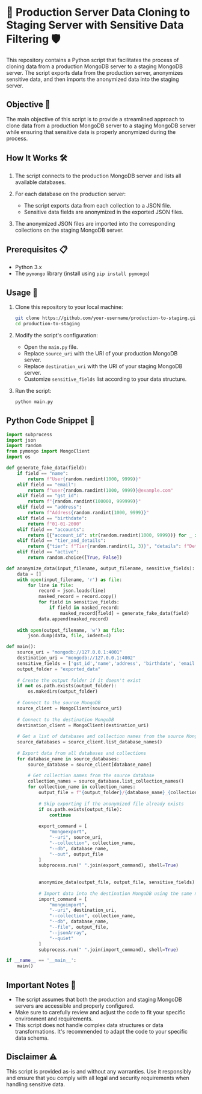 
# 🚀 Production Server Data Cloning to Staging Server with Sensitive Data Filtering 🛡️

This repository contains a Python script that facilitates the process of cloning data from a production MongoDB server to a staging MongoDB server. The script exports data from the production server, anonymizes sensitive data, and then imports the anonymized data into the staging server.

## Objective 🎯

The main objective of this script is to provide a streamlined approach to clone data from a production MongoDB server to a staging MongoDB server while ensuring that sensitive data is properly anonymized during the process.

## How It Works 🛠️

1. The script connects to the production MongoDB server and lists all available databases.

2. For each database on the production server:
   - The script exports data from each collection to a JSON file.
   - Sensitive data fields are anonymized in the exported JSON files.

3. The anonymized JSON files are imported into the corresponding collections on the staging MongoDB server.

## Prerequisites 📋

- Python 3.x
- The `pymongo` library (install using `pip install pymongo`)

## Usage 🚀

1. Clone this repository to your local machine:

    ```sh
    git clone https://github.com/your-username/production-to-staging.git
    cd production-to-staging
    ```

2. Modify the script's configuration:
   - Open the `main.py` file.
   - Replace `source_uri` with the URI of your production MongoDB server.
   - Replace `destination_uri` with the URI of your staging MongoDB server.
   - Customize `sensitive_fields` list according to your data structure.

3. Run the script:

    ```sh
    python main.py
    ```

## Python Code Snippet 🐍

```python
import subprocess
import json
import random
from pymongo import MongoClient
import os

def generate_fake_data(field):
    if field == "name":
        return f"User{random.randint(1000, 9999)}"
    elif field == "email":
        return f"user{random.randint(1000, 9999)}@example.com"
    elif field == "gst_id":
        return f"{random.randint(100000, 999999)}"
    elif field == "address":
        return f"Address{random.randint(1000, 9999)}"
    elif field == "birthdate":
        return f"01-01-2000"  
    elif field == "accounts":
        return [{"account_id": str(random.randint(1000, 9999))} for _ in range(2)]
    elif field == "tier_and_details":
        return {"tier": f"Tier{random.randint(1, 3)}", "details": f"Details{random.randint(1000, 9999)}"}
    elif field == "active":
        return random.choice([True, False])

def anonymize_data(input_filename, output_filename, sensitive_fields):
    data = []
    with open(input_filename, 'r') as file:
        for line in file:
            record = json.loads(line)
            masked_record = record.copy()
            for field in sensitive_fields:
                if field in masked_record:
                    masked_record[field] = generate_fake_data(field)
            data.append(masked_record)
    
    with open(output_filename, 'w') as file:
        json.dump(data, file, indent=4)

def main():
    source_uri = "mongodb://127.0.0.1:4001"  
    destination_uri = "mongodb://127.0.0.1:4002"  
    sensitive_fields = ['gst_id','name','address', 'birthdate', 'email', 'accounts', 'tier_and_details', 'active']
    output_folder = "exported_data" 
    
    # Create the output folder if it doesn't exist
    if not os.path.exists(output_folder):
        os.makedirs(output_folder)
    
    # Connect to the source MongoDB
    source_client = MongoClient(source_uri)
    
    # Connect to the destination MongoDB
    destination_client = MongoClient(destination_uri)
    
    # Get a list of databases and collection names from the source MongoDB
    source_databases = source_client.list_database_names()
    
    # Export data from all databases and collections
    for database_name in source_databases:
        source_database = source_client[database_name]
        
        # Get collection names from the source database
        collection_names = source_database.list_collection_names()
        for collection_name in collection_names:
            output_file = f"{output_folder}/{database_name}_{collection_name}_anonymized.json"
            
            # Skip exporting if the anonymized file already exists
            if os.path.exists(output_file):
                continue
            
            export_command = [
                "mongoexport",
                "--uri", source_uri,
                "--collection", collection_name,
                "--db", database_name,
                "--out", output_file
            ]
            subprocess.run(" ".join(export_command), shell=True)
            
            
            anonymize_data(output_file, output_file, sensitive_fields)
            
            # Import data into the destination MongoDB using the same names
            import_command = [
                "mongoimport",
                "--uri", destination_uri,
                "--collection", collection_name,
                "--db", database_name,
                "--file", output_file,
                "--jsonArray",
                "--quiet"
            ]
            subprocess.run(" ".join(import_command), shell=True)

if __name__ == '__main__':
    main()

```

## Important Notes 📝

- The script assumes that both the production and staging MongoDB servers are accessible and properly configured.
- Make sure to carefully review and adjust the code to fit your specific environment and requirements.
- This script does not handle complex data structures or data transformations. It's recommended to adapt the code to your specific data schema.

## Disclaimer ⚠️

This script is provided as-is and without any warranties. Use it responsibly and ensure that you comply with all legal and security requirements when handling sensitive data.

